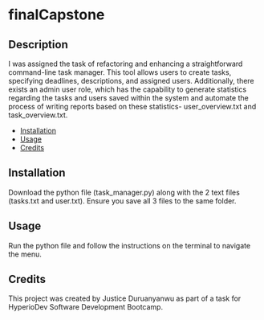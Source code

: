 # finalCapstone

## Description
I was assigned the task of refactoring and enhancing a straightforward command-line task manager. This tool allows users to create tasks, specifying deadlines, descriptions, and assigned users. Additionally, there exists an admin user role, which has the capability to generate statistics regarding the tasks and users saved within the system and automate the process of writing reports based on these statistics- user_overview.txt and task_overview.txt.

- [Installation](#installation)
- [Usage](#usage)
- [Credits](#credits)

## Installation
Download the python file (task_manager.py) along with the 2 text files (tasks.txt and user.txt). Ensure you save all 3 files to the same folder.

## Usage
Run the python file and follow the instructions on the terminal to navigate the menu.

## Credits
This project was created by Justice Duruanyanwu as part of a task for HyperioDev Software Development Bootcamp.

